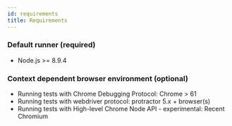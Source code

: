 ```yaml
---
id: requirements
title: Requirements
---
```


### Default runner (required)

* Node.js >= 8.9.4

### Context dependent browser environment (optional)

* Running tests with Chrome Debugging Protocol: Chrome > 61
* Running tests with webdriver protocol: protractor 5.x + browser(s)
* Running tests with High-level Chrome Node API - experimental: Recent Chromium

